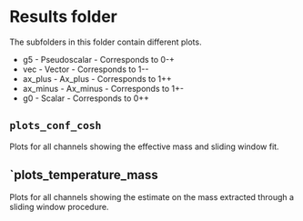 # Results folder
The subfolders in this folder contain different plots.

* g5 - Pseudoscalar - Corresponds to 0-+
* vec - Vector - Corresponds to 1--
* ax_plus - Ax_plus - Corresponds to 1++
* ax_minus - Ax_minus - Corresponds to 1+-
* g0 - Scalar - Corresponds to 0++

## `plots_conf_cosh`
Plots for all channels showing the effective mass and sliding window
fit.

## `plots_temperature_mass
Plots for all channels showing the estimate on the mass extracted
through a sliding window procedure.

